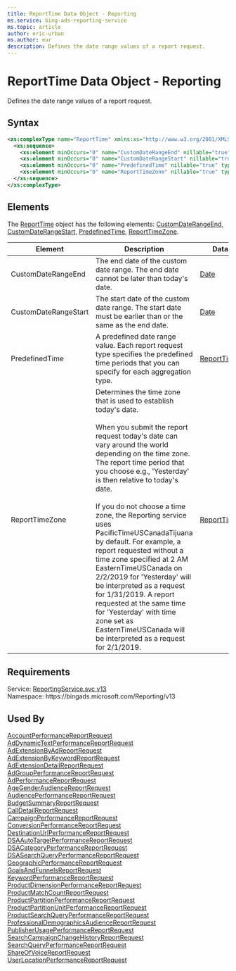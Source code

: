 ```yaml
---
title: ReportTime Data Object - Reporting
ms.service: bing-ads-reporting-service
ms.topic: article
author: eric-urban
ms.author: eur
description: Defines the date range values of a report request.
---
```

# ReportTime Data Object - Reporting
Defines the date range values of a report request.

## Syntax
```xml
<xs:complexType name="ReportTime" xmlns:xs="http://www.w3.org/2001/XMLSchema">
  <xs:sequence>
    <xs:element minOccurs="0" name="CustomDateRangeEnd" nillable="true" type="tns:Date" />
    <xs:element minOccurs="0" name="CustomDateRangeStart" nillable="true" type="tns:Date" />
    <xs:element minOccurs="0" name="PredefinedTime" nillable="true" type="tns:ReportTimePeriod" />
    <xs:element minOccurs="0" name="ReportTimeZone" nillable="true" type="tns:ReportTimeZone" />
  </xs:sequence>
</xs:complexType>
```

## <a name="elements"></a>Elements

The [ReportTime](reporttime.md) object has the following elements: [CustomDateRangeEnd](#customdaterangeend), [CustomDateRangeStart](#customdaterangestart), [PredefinedTime](#predefinedtime), [ReportTimeZone](#reporttimezone).

|Element|Description|Data Type|
|-----------|---------------|-------------|
|<a name="customdaterangeend"></a>CustomDateRangeEnd|The end date of the custom date range. The end date cannot be later than today's date.|[Date](date.md)|
|<a name="customdaterangestart"></a>CustomDateRangeStart|The start date of the custom date range. The start date must be earlier than or the same as the end date.|[Date](date.md)|
|<a name="predefinedtime"></a>PredefinedTime|A predefined date range value. Each report request type specifies the predefined time periods that you can specify for each aggregation type.|[ReportTimePeriod](reporttimeperiod.md)|
|<a name="reporttimezone"></a>ReportTimeZone|Determines the time zone that is used to establish today's date.<br/><br/>When you submit the report request today's date can vary around the world depending on the time zone. The report time period that you choose e.g., 'Yesterday' is then relative to today's date.<br/><br/>If you do not choose a time zone, the Reporting service uses PacificTimeUSCanadaTijuana by default. For example, a report requested without a time zone specified at 2 AM EasternTimeUSCanada on 2/2/2019 for 'Yesterday' will be interpreted as a request for 1/31/2019. A report requested at the same time for 'Yesterday' with time zone set as EasternTimeUSCanada will be interpreted as a request for 2/1/2019.|[ReportTimeZone](reporttimezone.md)|

## Requirements
Service: [ReportingService.svc v13](https://reporting.api.bingads.microsoft.com/Api/Advertiser/Reporting/v13/ReportingService.svc)  
Namespace: https\://bingads.microsoft.com/Reporting/v13  

## Used By
[AccountPerformanceReportRequest](accountperformancereportrequest.md)  
[AdDynamicTextPerformanceReportRequest](addynamictextperformancereportrequest.md)  
[AdExtensionByAdReportRequest](adextensionbyadreportrequest.md)  
[AdExtensionByKeywordReportRequest](adextensionbykeywordreportrequest.md)  
[AdExtensionDetailReportRequest](adextensiondetailreportrequest.md)  
[AdGroupPerformanceReportRequest](adgroupperformancereportrequest.md)  
[AdPerformanceReportRequest](adperformancereportrequest.md)  
[AgeGenderAudienceReportRequest](agegenderaudiencereportrequest.md)  
[AudiencePerformanceReportRequest](audienceperformancereportrequest.md)  
[BudgetSummaryReportRequest](budgetsummaryreportrequest.md)  
[CallDetailReportRequest](calldetailreportrequest.md)  
[CampaignPerformanceReportRequest](campaignperformancereportrequest.md)  
[ConversionPerformanceReportRequest](conversionperformancereportrequest.md)  
[DestinationUrlPerformanceReportRequest](destinationurlperformancereportrequest.md)  
[DSAAutoTargetPerformanceReportRequest](dsaautotargetperformancereportrequest.md)  
[DSACategoryPerformanceReportRequest](dsacategoryperformancereportrequest.md)  
[DSASearchQueryPerformanceReportRequest](dsasearchqueryperformancereportrequest.md)  
[GeographicPerformanceReportRequest](geographicperformancereportrequest.md)  
[GoalsAndFunnelsReportRequest](goalsandfunnelsreportrequest.md)  
[KeywordPerformanceReportRequest](keywordperformancereportrequest.md)  
[ProductDimensionPerformanceReportRequest](productdimensionperformancereportrequest.md)  
[ProductMatchCountReportRequest](productmatchcountreportrequest.md)  
[ProductPartitionPerformanceReportRequest](productpartitionperformancereportrequest.md)  
[ProductPartitionUnitPerformanceReportRequest](productpartitionunitperformancereportrequest.md)  
[ProductSearchQueryPerformanceReportRequest](productsearchqueryperformancereportrequest.md)  
[ProfessionalDemographicsAudienceReportRequest](professionaldemographicsaudiencereportrequest.md)  
[PublisherUsagePerformanceReportRequest](publisherusageperformancereportrequest.md)  
[SearchCampaignChangeHistoryReportRequest](searchcampaignchangehistoryreportrequest.md)  
[SearchQueryPerformanceReportRequest](searchqueryperformancereportrequest.md)  
[ShareOfVoiceReportRequest](shareofvoicereportrequest.md)  
[UserLocationPerformanceReportRequest](userlocationperformancereportrequest.md)  
